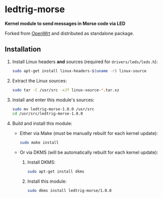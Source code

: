 # ledtrig-morse

**Kernel module to send messages in Morse code via LED**

Forked from [OpenWrt][] and distributed as standalone package.

[OpenWrt]: https://github.com/openwrt/openwrt

## Installation

 1. Install Linux headers **and** sources (required for `drivers/leds/leds.h`):

    ```sh
    sudo apt-get install linux-headers-$(uname -r) linux-source
    ```

 2. Extract the Linux sources:

    ```sh
    sudo tar -C /usr/src -xJf linux-source-*.tar.xz
    ```

 3. Install and enter this module's sources:

    ```sh
    sudo mv ledtrig-morse-1.0.0 /usr/src
    cd /usr/src/ledtrig-morse-1.0.0
    ```

 4. Build and install this module:

      - Either via Make (must be manually rebuilt for each kernel update):

        ```sh
        sudo make install
        ```

      - Or via DKMS (will be automatically rebuilt for each kernel update):

         1. Install DKMS:

            ```sh
            sudo apt-get install dkms
            ```

         2. Install this module:

            ```sh
            sudo dkms install ledtrig-morse/1.0.0
            ```
